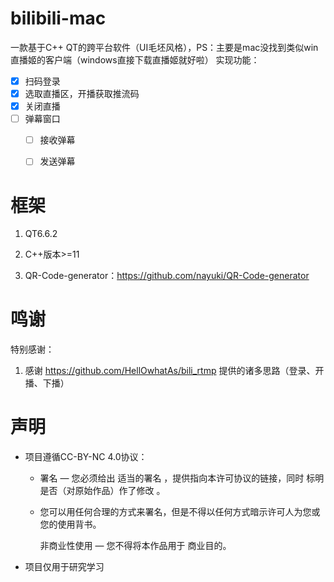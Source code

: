 # bilibili-mac

一款基于C++ QT的跨平台软件（UI毛坯风格），PS：主要是mac没找到类似win直播姬的客户端（windows直接下载直播姬就好啦）
实现功能：

- [x] 扫码登录
- [x] 选取直播区，开播获取推流码
- [x] 关闭直播
- [ ] 弹幕窗口
  - [ ] 接收弹幕
  - [ ] 发送弹幕





# 框架

1. QT6.6.2

2. C++版本>=11
3. QR-Code-generator：https://github.com/nayuki/QR-Code-generator

# 鸣谢

特别感谢：

1. 感谢 https://github.com/HellOwhatAs/bili_rtmp 提供的诸多思路（登录、开播、下播）

# 声明

* 项目遵循CC-BY-NC 4.0协议：

  * 署名 — 您必须给出 适当的署名 ，提供指向本许可协议的链接，同时 标明是否（对原始作品）作了修改 。

  * 您可以用任何合理的方式来署名，但是不得以任何方式暗示许可人为您或您的使用背书。

    非商业性使用 — 您不得将本作品用于 商业目的。

* 项目仅用于研究学习